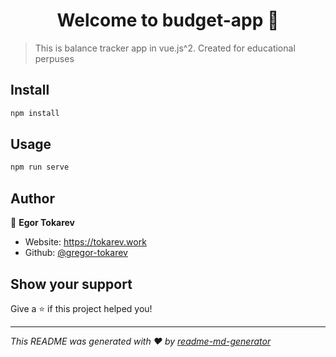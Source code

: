 <h1 align="center">Welcome to budget-app 👋</h1>
<p>
</p>

> This is balance tracker app in vue.js^2. Created for educational perpuses

## Install

```sh
npm install
```

## Usage

```sh
npm run serve
```

## Author

👤 **Egor Tokarev**

* Website: https://tokarev.work
* Github: [@gregor-tokarev](https://github.com/gregor-tokarev)

## Show your support

Give a ⭐️ if this project helped you!

***
_This README was generated with ❤️ by [readme-md-generator](https://github.com/kefranabg/readme-md-generator)_